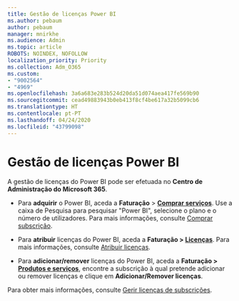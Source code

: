 ```yaml
---
title: Gestão de licenças Power BI
ms.author: pebaum
author: pebaum
manager: mnirkhe
ms.audience: Admin
ms.topic: article
ROBOTS: NOINDEX, NOFOLLOW
localization_priority: Priority
ms.collection: Adm_O365
ms.custom:
- "9002564"
- "4969"
ms.openlocfilehash: 3a6a683e283b524d20da51d074aea417fe569b90
ms.sourcegitcommit: cead49883943b0eb413f8cf4be617a32b5099cb6
ms.translationtype: HT
ms.contentlocale: pt-PT
ms.lasthandoff: 04/24/2020
ms.locfileid: "43799098"
---
```

# <a name="power-bi-license-management"></a>Gestão de licenças Power BI

A gestão de licenças do Power BI pode ser efetuada no **Centro de Administração do Microsoft 365**.

- Para **adquirir** o Power BI, aceda a **Faturação** \> **[Comprar serviços](https://go.microsoft.com/fwlink/p/?linkid=868433)**. Use a caixa de Pesquisa para pesquisar "Power BI", selecione o plano e o número de utilizadores. Para mais informações, consulte [Comprar subscrição](https://docs.microsoft.com/microsoft-365/commerce/subscriptions/upgrade-to-different-plan). 

- Para **atribuir** licenças do Power BI, aceda a **Faturação > [Licenças](https://go.microsoft.com/fwlink/p/?linkid=842264)**. Para mais informações, consulte [Atribuir licenças](https://docs.microsoft.com/microsoft-365/admin/manage/assign-licenses-to-users?view=o365-worldwide). 

- Para **adicionar/remover** licenças do Power BI, aceda a **Faturação > [Produtos e serviços](https://go.microsoft.com/fwlink/p/?linkid=842054)**, encontre a subscrição à qual pretende adicionar ou remover licenças e clique em **Adicionar/Remover licenças**.

Para obter mais informações, consulte [Gerir licenças de subscrições](https://docs.microsoft.com/microsoft-365/commerce/licenses/buy-licenses?view=o365-worldwide#add-or-remove-licenses-for-your-business-subscription). 

